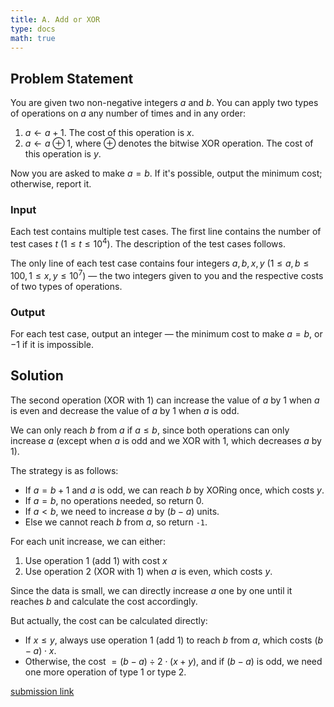 ```yaml
---
title: A. Add or XOR
type: docs
math: true
---
```


## Problem Statement

You are given two non-negative integers $a$ and $b$. You can apply two types of operations on $a$ any number of times and in any order:

1. $a \leftarrow a + 1$. The cost of this operation is $x$.
2. $a \leftarrow a \oplus 1$, where $\oplus$ denotes the bitwise XOR operation. The cost of this operation is $y$.

Now you are asked to make $a = b$. If it's possible, output the minimum cost; otherwise, report it.

### Input

Each test contains multiple test cases. The first line contains the number of test cases $t$ ($1 \leq t \leq 10^4$). The description of the test cases follows.

The only line of each test case contains four integers $a, b, x, y$ ($1 \leq a, b \leq 100, 1 \leq x, y \leq 10^7$) — the two integers given to you and the respective costs of two types of operations.

### Output

For each test case, output an integer — the minimum cost to make $a = b$, or $-1$ if it is impossible.

## Solution

The second operation (XOR with 1) can increase the value of $a$ by 1 when $a$ is even and decrease the value of $a$ by 1 when $a$ is odd.

We can only reach $b$ from $a$ if $a \leq b$, since both operations can only increase $a$ (except when $a$ is odd and we XOR with 1, which decreases $a$ by 1).

The strategy is as follows:
- If $a = b + 1$ and $a$ is odd, we can reach $b$ by XORing once, which costs $y$.
- If $a = b$, no operations needed, so return $0$.
- If $a < b$, we need to increase $a$ by $(b - a)$ units.
- Else we cannot reach $b$ from $a$, so return `-1`.

For each unit increase, we can either:
1. Use operation 1 (add 1) with cost $x$
2. Use operation 2 (XOR with 1) when $a$ is even, which costs $y$.

Since the data is small, we can directly increase $a$ one by one until it reaches $b$ and calculate the cost accordingly.

But actually, the cost can be calculated directly:

- If $x \leq y$, always use operation 1 (add 1) to reach $b$ from $a$, which costs $(b - a) \cdot x$.
- Otherwise, the cost $= (b - a) \div 2 \cdot (x + y)$, and if $(b - a)$ is odd, we need one more operation of type 1 or type 2.

[submission link](https://codeforces.com/contest/2119/submission/327542396)
